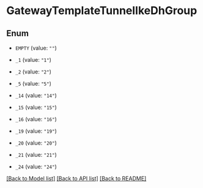 # GatewayTemplateTunnelIkeDhGroup

## Enum


* `EMPTY` (value: `""`)

* `_1` (value: `"1"`)

* `_2` (value: `"2"`)

* `_5` (value: `"5"`)

* `_14` (value: `"14"`)

* `_15` (value: `"15"`)

* `_16` (value: `"16"`)

* `_19` (value: `"19"`)

* `_20` (value: `"20"`)

* `_21` (value: `"21"`)

* `_24` (value: `"24"`)


[[Back to Model list]](../README.md#documentation-for-models) [[Back to API list]](../README.md#documentation-for-api-endpoints) [[Back to README]](../README.md)



